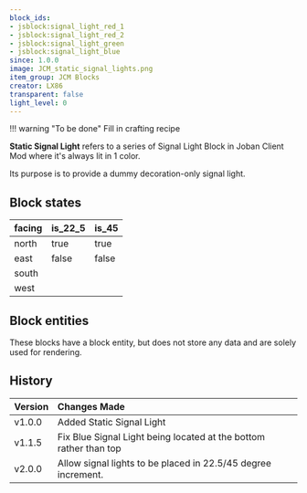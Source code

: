 ```yaml
---
block_ids:
- jsblock:signal_light_red_1
- jsblock:signal_light_red_2
- jsblock:signal_light_green
- jsblock:signal_light_blue
since: 1.0.0
image: JCM_static_signal_lights.png
item_group: JCM Blocks
creator: LX86
transparent: false
light_level: 0
---
```


!!! warning "To be done"
    Fill in crafting recipe

**Static Signal Light** refers to a series of Signal Light Block in Joban Client Mod where it's always lit in 1 color.

Its purpose is to provide a dummy decoration-only signal light.

## Block states
| facing | is_22_5 | is_45 |
|:-------|:--------|:------|
| north  | true    | true  |
| east   | false   | false |
| south  |         |       |
| west   |         |       |

## Block entities
These blocks have a block entity, but does not store any data and are solely used for rendering.

## History
| Version | Changes Made                                                      |
|:--------|:------------------------------------------------------------------|
| v1.0.0  | Added Static Signal Light                                         |
| v1.1.5  | Fix Blue Signal Light being located at the bottom rather than top |
| v2.0.0  | Allow signal lights to be placed in 22.5/45 degree increment.     |